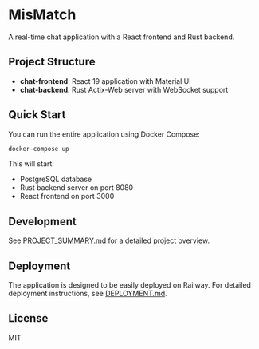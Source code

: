 # MisMatch

A real-time chat application with a React frontend and Rust backend.

## Project Structure

- **chat-frontend**: React 19 application with Material UI
- **chat-backend**: Rust Actix-Web server with WebSocket support

## Quick Start

You can run the entire application using Docker Compose:

```bash
docker-compose up
```

This will start:
- PostgreSQL database
- Rust backend server on port 8080
- React frontend on port 3000

## Development

See [PROJECT_SUMMARY.md](PROJECT_SUMMARY.md) for a detailed project overview.

## Deployment

The application is designed to be easily deployed on Railway. For detailed deployment instructions, see [DEPLOYMENT.md](DEPLOYMENT.md).

## License

MIT
